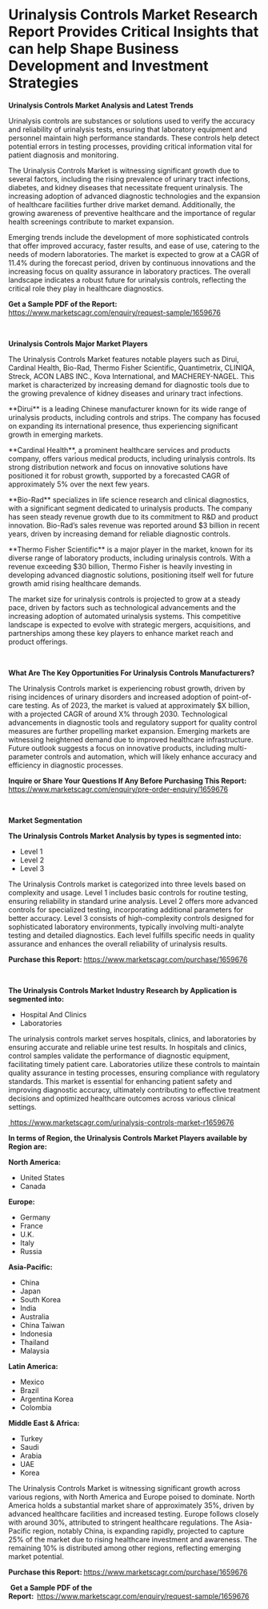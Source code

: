 <p><h1>Urinalysis Controls Market Research Report Provides Critical Insights that can help Shape Business Development and Investment Strategies</h1></p><p><strong>Urinalysis Controls Market Analysis and Latest Trends</strong></p>
<p><p>Urinalysis controls are substances or solutions used to verify the accuracy and reliability of urinalysis tests, ensuring that laboratory equipment and personnel maintain high performance standards. These controls help detect potential errors in testing processes, providing critical information vital for patient diagnosis and monitoring.</p><p>The Urinalysis Controls Market is witnessing significant growth due to several factors, including the rising prevalence of urinary tract infections, diabetes, and kidney diseases that necessitate frequent urinalysis. The increasing adoption of advanced diagnostic technologies and the expansion of healthcare facilities further drive market demand. Additionally, the growing awareness of preventive healthcare and the importance of regular health screenings contribute to market expansion.</p><p>Emerging trends include the development of more sophisticated controls that offer improved accuracy, faster results, and ease of use, catering to the needs of modern laboratories. The market is expected to grow at a CAGR of 11.4% during the forecast period, driven by continuous innovations and the increasing focus on quality assurance in laboratory practices. The overall landscape indicates a robust future for urinalysis controls, reflecting the critical role they play in healthcare diagnostics.</p></p>
<p><strong>Get a Sample PDF of the Report:&nbsp;</strong> <a href="https://www.marketscagr.com/enquiry/request-sample/1659676?utm_campaign=3442&utm_medium=2&utm_source=Github&utm_content=ia&utm_term=13042025&utm_id=urinalysis-controls">https://www.marketscagr.com/enquiry/request-sample/1659676</a></p>
<p>&nbsp;</p>
<p><strong>Urinalysis Controls Major Market Players</strong></p>
<p><p>The Urinalysis Controls Market features notable players such as Dirui, Cardinal Health, Bio-Rad, Thermo Fisher Scientific, Quantimetrix, CLINIQA, Streck, ACON LABS INC., Kova International, and MACHEREY-NAGEL. This market is characterized by increasing demand for diagnostic tools due to the growing prevalence of kidney diseases and urinary tract infections.</p><p>**Dirui** is a leading Chinese manufacturer known for its wide range of urinalysis products, including controls and strips. The company has focused on expanding its international presence, thus experiencing significant growth in emerging markets. </p><p>**Cardinal Health**, a prominent healthcare services and products company, offers various medical products, including urinalysis controls. Its strong distribution network and focus on innovative solutions have positioned it for robust growth, supported by a forecasted CAGR of approximately 5% over the next few years.</p><p>**Bio-Rad** specializes in life science research and clinical diagnostics, with a significant segment dedicated to urinalysis products. The company has seen steady revenue growth due to its commitment to R&D and product innovation. Bio-Rad’s sales revenue was reported around $3 billion in recent years, driven by increasing demand for reliable diagnostic controls.</p><p>**Thermo Fisher Scientific** is a major player in the market, known for its diverse range of laboratory products, including urinalysis controls. With a revenue exceeding $30 billion, Thermo Fisher is heavily investing in developing advanced diagnostic solutions, positioning itself well for future growth amid rising healthcare demands.</p><p>The market size for urinalysis controls is projected to grow at a steady pace, driven by factors such as technological advancements and the increasing adoption of automated urinalysis systems. This competitive landscape is expected to evolve with strategic mergers, acquisitions, and partnerships among these key players to enhance market reach and product offerings.</p></p>
<p>&nbsp;</p>
<p><strong>What Are The Key Opportunities For Urinalysis Controls Manufacturers?</strong></p>
<p><p>The Urinalysis Controls market is experiencing robust growth, driven by rising incidences of urinary disorders and increased adoption of point-of-care testing. As of 2023, the market is valued at approximately $X billion, with a projected CAGR of around X% through 2030. Technological advancements in diagnostic tools and regulatory support for quality control measures are further propelling market expansion. Emerging markets are witnessing heightened demand due to improved healthcare infrastructure. Future outlook suggests a focus on innovative products, including multi-parameter controls and automation, which will likely enhance accuracy and efficiency in diagnostic processes.</p></p>
<p><strong>Inquire or Share Your Questions If Any Before Purchasing This Report:</strong> <a href="https://www.marketscagr.com/enquiry/pre-order-enquiry/1659676?utm_campaign=3442&utm_medium=2&utm_source=Github&utm_content=ia&utm_term=13042025&utm_id=urinalysis-controls">https://www.marketscagr.com/enquiry/pre-order-enquiry/1659676</a></p>
<p>&nbsp;</p>
<p><strong>Market Segmentation</strong></p>
<p><strong>The Urinalysis Controls Market Analysis by types is segmented into:</strong></p>
<p><ul><li>Level 1</li><li>Level 2</li><li>Level 3</li></ul></p>
<p><p>The Urinalysis Controls market is categorized into three levels based on complexity and usage. Level 1 includes basic controls for routine testing, ensuring reliability in standard urine analysis. Level 2 offers more advanced controls for specialized testing, incorporating additional parameters for better accuracy. Level 3 consists of high-complexity controls designed for sophisticated laboratory environments, typically involving multi-analyte testing and detailed diagnostics. Each level fulfills specific needs in quality assurance and enhances the overall reliability of urinalysis results.</p></p>
<p><strong>Purchase this Report:&nbsp;</strong><a href="https://www.marketscagr.com/purchase/1659676?utm_campaign=3442&utm_medium=2&utm_source=Github&utm_content=ia&utm_term=13042025&utm_id=urinalysis-controls">https://www.marketscagr.com/purchase/1659676</a></p>
<p>&nbsp;</p>
<p><strong>The Urinalysis Controls Market Industry Research by Application is segmented into:</strong></p>
<p><ul><li>Hospital And Clinics</li><li>Laboratories</li></ul></p>
<p><p>The urinalysis controls market serves hospitals, clinics, and laboratories by ensuring accurate and reliable urine test results. In hospitals and clinics, control samples validate the performance of diagnostic equipment, facilitating timely patient care. Laboratories utilize these controls to maintain quality assurance in testing processes, ensuring compliance with regulatory standards. This market is essential for enhancing patient safety and improving diagnostic accuracy, ultimately contributing to effective treatment decisions and optimized healthcare outcomes across various clinical settings.</p></p>
<p><a href="https://www.marketscagr.com/urinalysis-controls-market-r1659676?utm_campaign=3442&utm_medium=2&utm_source=Github&utm_content=ia&utm_term=13042025&utm_id=urinalysis-controls">&nbsp;https://www.marketscagr.com/urinalysis-controls-market-r1659676</a></p>
<p><strong>In terms of Region, the Urinalysis Controls Market Players available by Region are:</strong></p>
<p>
    <p> <strong> North America: </strong>
        <ul>
            <li>United States</li>
            <li>Canada</li>
        </ul>
        </p> 
    <p> <strong> Europe: </strong>
        <ul>
            <li>Germany</li>
            <li>France</li>
            <li>U.K.</li>
            <li>Italy</li>
            <li>Russia</li>
        </ul>
        </p> 
    <p> <strong> Asia-Pacific: </strong>
        <ul>
            <li>China</li>
            <li>Japan</li>
            <li>South Korea</li>
            <li>India</li>
            <li>Australia</li>
            <li>China Taiwan</li>
            <li>Indonesia</li>
            <li>Thailand</li>
            <li>Malaysia</li>
        </ul>
        </p> 
    <p> <strong> Latin America: </strong>
        <ul>
            <li>Mexico</li>
            <li>Brazil</li>
            <li>Argentina Korea</li>
            <li>Colombia</li>
        </ul>
        </p> 
    <p> <strong> Middle East & Africa: </strong>
        <ul>
            <li>Turkey</li>
            <li>Saudi</li>
            <li>Arabia</li>
            <li>UAE</li>
            <li>Korea</li>
        </ul>
    </p>
    </p>
<p><p>The Urinalysis Controls Market is witnessing significant growth across various regions, with North America and Europe poised to dominate. North America holds a substantial market share of approximately 35%, driven by advanced healthcare facilities and increased testing. Europe follows closely with around 30%, attributed to stringent healthcare regulations. The Asia-Pacific region, notably China, is expanding rapidly, projected to capture 25% of the market due to rising healthcare investment and awareness. The remaining 10% is distributed among other regions, reflecting emerging market potential.</p></p>
<p><strong>Purchase this Report: </strong><a href="https://www.marketscagr.com/purchase/1659676?utm_campaign=3442&utm_medium=2&utm_source=Github&utm_content=ia&utm_term=13042025&utm_id=urinalysis-controls">https://www.marketscagr.com/purchase/1659676</a></p>
<p>&nbsp;<strong>Get a Sample PDF of the Report:&nbsp;&nbsp;</strong><a href="https://www.marketscagr.com/enquiry/request-sample/1659676?utm_campaign=3442&utm_medium=2&utm_source=Github&utm_content=ia&utm_term=13042025&utm_id=urinalysis-controls">https://www.marketscagr.com/enquiry/request-sample/1659676</a></p>
<p><strong></strong></p>
<p><p></p><p></p><p></p></p>
